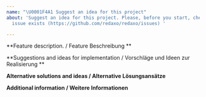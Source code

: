 ```yaml
---
name: "\U0001F4A1 Suggest an idea for this project"
about: 'Suggest an idea for this project. Please, before you start, check if an related
  issue exists (https://github.com/redaxo/redaxo/issues) '

---
```


**Feature description. / Feature Beschreibung **

**Suggestions and ideas for implementation / Vorschläge und Ideen zur Realisierung **

**Alternative solutions and ideas / Alternative Lösungsansätze**

**Additional information / Weitere Informationen**
